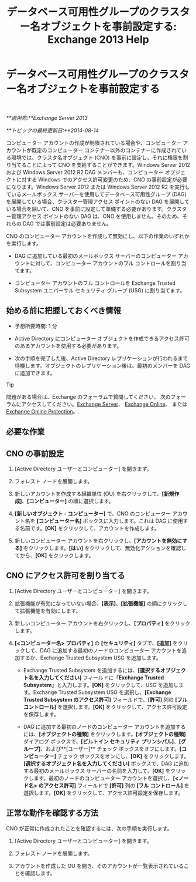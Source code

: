 ﻿---
title: 'データベース可用性グループのクラスター名オブジェクトを事前設定する: Exchange 2013 Help'
TOCTitle: データベース可用性グループのクラスター名オブジェクトを事前設定する
ms:assetid: 51ebf2f6-8a02-44ef-a489-ca361cb0f63a
ms:mtpsurl: https://technet.microsoft.com/ja-jp/library/Ff367878(v=EXCHG.150)
ms:contentKeyID: 48269499
ms.date: 04/24/2018
mtps_version: v=EXCHG.150
ms.translationtype: HT
---

# データベース可用性グループのクラスター名オブジェクトを事前設定する

 

_**適用先:**Exchange Server 2013_

_**トピックの最終更新日:**2014-08-14_

コンピューター アカウントの作成が制限されている場合や、コンピューター アカウントが既定のコンピューター コンテナー以外のコンテナーに作成されている環境では、クラスタ名オブジェクト (CNO) を事前に設定し、それに権限を割り当てることによって CNO を支給することができます。Windows Server 2012 および Windows Server 2012 R2 DAG メンバーも、コンピューター オブジェクトに対する Windows でのアクセス許可変更のため、CNO の事前設定が必要になります。Windows Server 2012 または Windows Server 2012 R2 を実行しているメールボックス サーバーを使用してデータベース可用性グループ (DAG) を展開している場合、クラスター管理アクセス ポイントのない DAG を展開している場合を除いて、CNO を事前に設定して準備する必要があります。クラスター管理アクセス ポイントのない DAG は、CNO を使用しません。そのため、それらの DAG では事前設定は必要ありません。

CNO のコンピューター アカウントを作成して無効にし、以下の作業のいずれかを実行します。

  - DAG に追加している最初のメールボックス サーバーのコンピューター アカウントに対して、コンピューター アカウントのフル コントロールを割り当てます。

  - コンピューター アカウントのフル コントロールを Exchange Trusted Subsystem ユニバーサル セキュリティ グループ (USG) に割り当てます。

## 始める前に把握しておくべき情報

  - 予想所要時間: 1 分

  - Active Directory にコンピューター オブジェクトを作成できるアクセス許可のあるアカウントを使用する必要があります。

  - 次の手順を完了した後、Active Directory レプリケーションが行われるまで待機します。オブジェクトのレプリケーション後は、最初のメンバーを DAG に追加できます。


> [!TIP]
> 問題がある場合は、Exchange のフォーラムで質問してください。 次のフォーラムにアクセスしてください。<A href="https://go.microsoft.com/fwlink/p/?linkid=60612">Exchange Server</A>、 <A href="https://go.microsoft.com/fwlink/p/?linkid=267542">Exchange Online</A>、 または <A href="https://go.microsoft.com/fwlink/p/?linkid=285351">Exchange Online Protection</A>。.



## 必要な作業

## CNO の事前設定

1.  \[Active Directory ユーザーとコンピューター\] を開きます。

2.  フォレスト ノードを展開します。

3.  新しいアカウントを作成する組織単位 (OU) を右クリックして、**\[新規作成\]**、**\[コンピューター\]** の順に選択します。

4.  **\[新しいオブジェクト - コンピューター\]** で、CNO のコンピューター アカウント名を **\[コンピューター名\]** ボックスに入力します。これは DAG に使用する名前です。**\[OK\]** をクリックして、アカウントを作成します。

5.  新しいコンピューター アカウントを右クリックし、**\[アカウントを無効にする\]** をクリックします。**\[はい\]** をクリックして、無効化アクションを確認してから、**\[OK\]** をクリックします。

## CNO にアクセス許可を割り当てる

1.  \[Active Directory ユーザーとコンピューター\] を開きます。

2.  拡張機能が有効になっていない場合、**\[表示\]**、**\[拡張機能\]** の順にクリックして拡張機能を有効にします。

3.  新しいコンピューター アカウントを右クリックし、**\[プロパティ\]** をクリックします。

4.  **\[\<コンピューター名\> プロパティ\]** の **\[セキュリティ\]** タブで、**\[追加\]** をクリックして、DAG に追加する最初のノードのコンピューター アカウントを追加するか、Exchange Trusted Subsystem USG を追加します。
    
      - Exchange Trusted Subsystem を追加するには、**\[選択するオブジェクト名を入力してください\]** フィールドに「**Exchange Trusted Subsystem**」と入力します。**\[OK\]** をクリックして、USG を追加します。Exchange Trusted Subsystem USG を選択し、**\[Exchange Trusted Subsystem のアクセス許可\]** フィールドで、**\[許可\]** 列の **\[フル コントロール\]** を選択します。**\[OK\]** をクリックして、アクセス許可設定を保存します。
    
      - DAG に追加する最初のノードのコンピューター アカウントを追加するには、**\[オブジェクトの種類\]** をクリックします。**\[オブジェクトの種類\]** ダイアログ ボックスで、**\[ビルトイン セキュリティ プリンシパル\]**、**\[グループ\]**、および**\[ユーザー\]** チェック ボックスをオフにします。**\[コンピューター\]** チェック ボックスをオンにし、**\[OK\]** をクリックします。**\[選択するオブジェクト名を入力してください\]** ボックスで、DAG に追加する最初のメールボックス サーバーの名前を入力して、**\[OK\]** をクリックします。最初のノードのコンピューター アカウントを選択し、**\[\<ノード名\> のアクセス許可\]** フィールドで **\[許可\]** 列の **\[フル コントロール\]** を選択します。**\[OK\]** をクリックして、アクセス許可設定を保存します。

## 正常な動作を確認する方法

CNO が正常に作成されたことを確認するには、次の手順を実行します。

1.  \[Active Directory ユーザーとコンピューター\] を開きます。

2.  フォレスト ノードを展開します。

3.  アカウントを作成した OU を開き、そのアカウントが一覧表示されていることを確認します。

